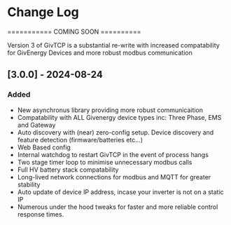 
# Change Log

=========== COMING SOON ==========

Version 3 of GivTCP is a substantial re-write with increased compatability for GivEnergy Devices and more robust modbus communication

## [3.0.0] - 2024-08-24
### Added
- New asynchronus library providing more robust communicaition
- Compatability with ALL Givenergy device types inc: Three Phase, EMS and Gateway
- Auto discovery with (near) zero-config setup. Device discovery and feature detection (firmware/batteries etc...)
- Web Based config
- Internal watchdog to restart GivTCP in the event of process hangs
- Two stage timer loop to minimise unnecessary modbus calls
- Full HV battery stack compatability
- Long-lived network connections for modbus and MQTT for greater stability
- Auto update of device IP address, incase your inverter is not on a static IP
- Numerous under the hood tweaks for faster and more reliable control response times.